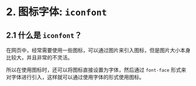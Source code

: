 # 2. 图标字体: `iconfont`

## 2.1 什么是 `iconfont`？
在网页中，经常需要使用一些图标，可以通过图片来引入图标，但是图片大小本身比较大，并且非常的不灵活。

所以在使用图标时，还可以将图标直接设置为字体，然后通过 `font-face` 形式来对字体进行引入，这样就可以通过使用字体的形式使用图标。

